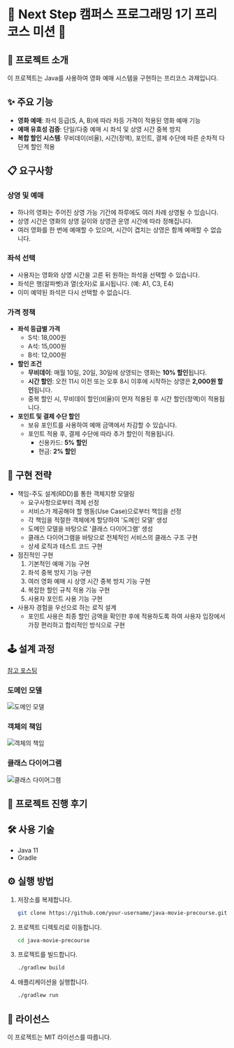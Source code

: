 # 👾 Next Step 캠퍼스 프로그래밍 1기 프리코스 미션 👾

## 🚀 프로젝트 소개
이 프로젝트는 Java를 사용하여 영화 예매 시스템을 구현하는 프리코스 과제입니다.

## ✨ 주요 기능
- **영화 예매**: 좌석 등급(S, A, B)에 따라 차등 가격이 적용된 영화 예매 기능
- **예매 유효성 검증**: 단일/다중 예매 시 좌석 및 상영 시간 중복 방지
- **복합 할인 시스템**: 무비데이(비율), 시간(정액), 포인트, 결제 수단에 따른 순차적 다단계 할인 적용

## 📋 요구사항
### 상영 및 예매
- 하나의 영화는 주어진 상영 가능 기간에 하루에도 여러 차례 상영될 수 있습니다.
- 상영 시간은 영화의 상영 길이와 상영관 운영 시간에 따라 정해집니다.
- 여러 영화를 한 번에 예매할 수 있으며, 시간이 겹치는 상영은 함께 예매할 수 없습니다.

### 좌석 선택
- 사용자는 영화와 상영 시간을 고른 뒤 원하는 좌석을 선택할 수 있습니다.
- 좌석은 행(알파벳)과 열(숫자)로 표시됩니다. (예: A1, C3, E4)
- 이미 예약된 좌석은 다시 선택할 수 없습니다.

### 가격 정책
- **좌석 등급별 가격**
  - S석: 18,000원
  - A석: 15,000원
  - B석: 12,000원
- **할인 조건**
  - **무비데이**: 매월 10일, 20일, 30일에 상영되는 영화는 **10% 할인**됩니다.
  - **시간 할인**: 오전 11시 이전 또는 오후 8시 이후에 시작하는 상영은 **2,000원 할인**됩니다.
  - 중복 할인 시, 무비데이 할인(비율)이 먼저 적용된 후 시간 할인(정액)이 적용됩니다.
- **포인트 및 결제 수단 할인**
  - 보유 포인트를 사용하여 예매 금액에서 차감할 수 있습니다.
  - 포인트 적용 후, 결제 수단에 따라 추가 할인이 적용됩니다.
    - 신용카드: **5% 할인**
    - 현금: **2% 할인**

## 🔮 구현 전략
- 책임-주도 설계(RDD)를 통한 객체지향 모델링
    - 요구사항으로부터 객체 선정
    - 서비스가 제공해야 할 행동(Use Case)으로부터 책임을 선정
    - 각 책임을 적절한 객체에게 할당하여 '도메인 모델' 생성
    - 도메인 모델을 바탕으로 '클래스 다이어그램' 생성
    - 클래스 다이어그램을 바탕으로 전체적인 서비스의 클래스 구조 구현
    - 상세 로직과 테스트 코드 구현
- 점진적인 구현
    1) 기본적인 예매 기능 구현
    2) 좌석 중복 방지 기능 구현
    3) 여러 영화 예매 시 상영 시간 중복 방지 기능 구현
    4) 복잡한 할인 규칙 적용 기능 구현
    5) 사용자 포인트 사용 기능 구현
- 사용자 경험을 우선으로 하는 로직 설계
    - 포인트 사용은 최종 할인 금액을 확인한 후에 적용하도록 하여 사용자 입장에서 가장 편리하고 합리적인 방식으로 구현

## 🕹️ 설계 과정
[참고 포스팅](https://nkdev.tistory.com/category/etc/%ED%94%84%EB%A1%9C%EC%A0%9D%ED%8A%B8)

### 도메인 모델
![도메인 모델](https://img1.daumcdn.net/thumb/R1280x0/?scode=mtistory2&fname=https%3A%2F%2Fblog.kakaocdn.net%2Fdna%2FJk5Zj%2FbtsQGlkYtXn%2FAAAAAAAAAAAAAAAAAAAAAFSKXzhaYGPcC5mKMOvyTfI0DQPwtgbka6l3Isxor8v-%2Fimg.png%3Fcredential%3DyqXZFxpELC7KVnFOS48ylbz2pIh7yKj8%26expires%3D1759244399%26allow_ip%3D%26allow_referer%3D%26signature%3DgG3SZe5zyDahrl24xKTaHE3oGlQ%253D)

### 객체의 책임
![객체의 책임](https://img1.daumcdn.net/thumb/R1280x0/?scode=mtistory2&fname=https%3A%2F%2Fblog.kakaocdn.net%2Fdna%2FEpRSi%2FbtsQEiwmaZe%2FAAAAAAAAAAAAAAAAAAAAANs6-dkHE0LdVU3UKH8GaY99_19N8CLJ-1CqdVdN0DT0%2Fimg.png%3Fcredential%3DyqXZFxpELC7KVnFOS48ylbz2pIh7yKj8%26expires%3D1759244399%26allow_ip%3D%26allow_referer%3D%26signature%3DoEaukvShHb%252BB7lJMDo%252Bq%252BsbjJQI%253D)

### 클래스 다이어그램
![클래스 다이어그램](https://img1.daumcdn.net/thumb/R1280x0/?scode=mtistory2&fname=https%3A%2F%2Fblog.kakaocdn.net%2Fdna%2FGMHX1%2FbtsQFMJZO6L%2FAAAAAAAAAAAAAAAAAAAAAFr82A9GvqQ7GBm2Ksm8vUPpic-6LEp0lljdzmoIr5zi%2Fimg.png%3Fcredential%3DyqXZFxpELC7KVnFOS48ylbz2pIh7yKj8%26expires%3D1759244399%26allow_ip%3D%26allow_referer%3D%26signature%3D76qdAC6fgi053zmYO2nrAPdK9L0%253D)

## 💭 프로젝트 진행 후기



## 🛠️ 사용 기술
- Java 11
- Gradle

## ⚙️ 실행 방법
1.  저장소를 복제합니다.
    ```bash
    git clone https://github.com/your-username/java-movie-precourse.git
    ```
2.  프로젝트 디렉토리로 이동합니다.
    ```bash
    cd java-movie-precourse
    ```
3.  프로젝트를 빌드합니다.
    ```bash
    ./gradlew build
    ```
4.  애플리케이션을 실행합니다.
    ```bash
    ./gradlew run
    ```

## 📝 라이선스
이 프로젝트는 MIT 라이선스를 따릅니다.